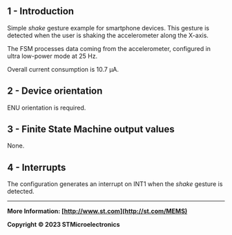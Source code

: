 ## 1 - Introduction

Simple *shake* gesture example for smartphone devices. This gesture is detected when the user is shaking the accelerometer along the X-axis. 

The FSM processes data coming from the accelerometer, configured in ultra low-power mode at 25 Hz.

Overall current consumption is 10.7  µA.


## 2 - Device orientation

ENU orientation is required.


## 3 - Finite State Machine output values

None.


## 4 - Interrupts

The configuration generates an interrupt on INT1 when the *shake* gesture is detected.

------

**More Information: [http://www.st.com](http://st.com/MEMS)**

**Copyright © 2023 STMicroelectronics**